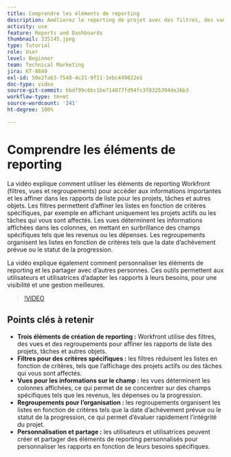 ```yaml
---
title: Comprendre les éléments de reporting
description: Améliorez le reporting de projet avec des filtres, des vues et des regroupements personnalisables qui affinent les rapports de liste, organisent efficacement les données et permettent une collaboration transparente.
activity: use
feature: Reports and Dashboards
thumbnail: 335145.jpeg
type: Tutorial
role: User
level: Beginner
team: Technical Marketing
jira: KT-8849
exl-id: 50e2fab3-f548-4c21-9f11-1ebc449822e1
doc-type: video
source-git-commit: bbdf99c6bc1be714077fd94fc3f8325394de36b3
workflow-type: tm+mt
source-wordcount: '241'
ht-degree: 100%

---
```


# Comprendre les éléments de reporting

La vidéo explique comment utiliser les éléments de reporting Workfront (filtres, vues et regroupements) pour accéder aux informations importantes et les affiner dans les rapports de liste pour les projets, tâches et autres objets. Les filtres permettent d’affiner les listes en fonction de critères spécifiques, par exemple en affichant uniquement les projets actifs ou les tâches qui vous sont affectés. Les vues déterminent les informations affichées dans les colonnes, en mettant en surbrillance des champs spécifiques tels que les revenus ou les dépenses. Les regroupements organisent les listes en fonction de critères tels que la date d’achèvement prévue ou le statut de la progression.

La vidéo explique également comment personnaliser les éléments de reporting et les partager avec d’autres personnes. Ces outils permettent aux utilisateurs et utilisatrices d’adapter les rapports à leurs besoins, pour une visibilité et une gestion meilleures.

>[!VIDEO](https://video.tv.adobe.com/v/335145/?quality=12&learn=on&enablevpops=1)

## Points clés à retenir

* **Trois éléments de création de reporting :** Workfront utilise des filtres, des vues et des regroupements pour affiner les rapports de liste des projets, tâches et autres objets.
* **Filtres pour des critères spécifiques :** les filtres réduisent les listes en fonction de critères, tels que l’affichage des projets actifs ou des tâches qui vous sont affectés.
* **Vues pour les informations sur le champ :** les vues déterminent les colonnes affichées, ce qui permet de se concentrer sur des champs spécifiques tels que les revenus, les dépenses ou la progression.
* **Regroupements pour l’organisation :** les regroupements organisent les listes en fonction de critères tels que la date d’achèvement prévue ou le statut de la progression, ce qui permet d’évaluer rapidement l’intégrité du projet.
* **Personnalisation et partage :** les utilisateurs et utilisatrices peuvent créer et partager des éléments de reporting personnalisés pour personnaliser les rapports en fonction de leurs besoins spécifiques.
